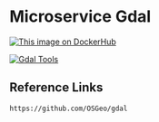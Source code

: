# Microservice Gdal

[![This image on DockerHub](https://img.shields.io/docker/pulls/stuartshay/microservice-gdal.svg)](https://hub.docker.com/r/stuartshay/microservice-gdal/)

[![Gdal Tools](https://github.com/stuartshay/MicroService/actions/workflows/gdal.workflow.yml/badge.svg)](https://github.com/stuartshay/MicroService/actions/workflows/gdal.workflow.yml)

## Reference Links
```
https://github.com/OSGeo/gdal
```

